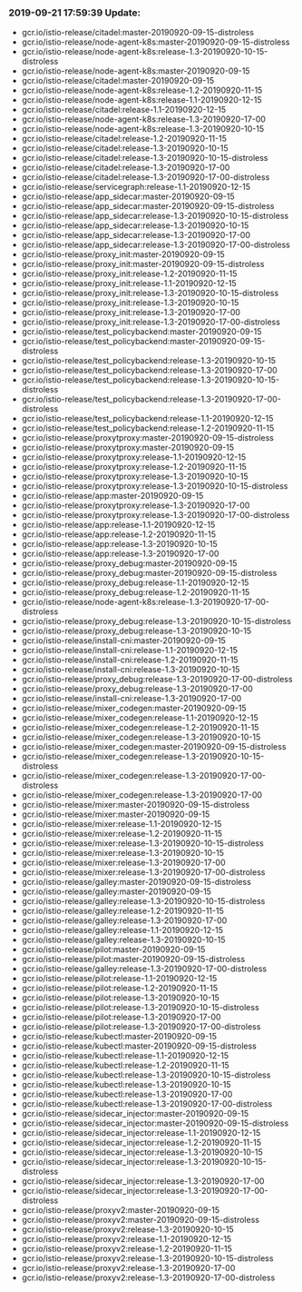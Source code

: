 ### 2019-09-21 17:59:39 Update:

- gcr.io/istio-release/citadel:master-20190920-09-15-distroless
- gcr.io/istio-release/node-agent-k8s:master-20190920-09-15-distroless
- gcr.io/istio-release/node-agent-k8s:release-1.3-20190920-10-15-distroless
- gcr.io/istio-release/node-agent-k8s:master-20190920-09-15
- gcr.io/istio-release/citadel:master-20190920-09-15
- gcr.io/istio-release/node-agent-k8s:release-1.2-20190920-11-15
- gcr.io/istio-release/node-agent-k8s:release-1.1-20190920-12-15
- gcr.io/istio-release/citadel:release-1.1-20190920-12-15
- gcr.io/istio-release/node-agent-k8s:release-1.3-20190920-17-00
- gcr.io/istio-release/node-agent-k8s:release-1.3-20190920-10-15
- gcr.io/istio-release/citadel:release-1.2-20190920-11-15
- gcr.io/istio-release/citadel:release-1.3-20190920-10-15
- gcr.io/istio-release/citadel:release-1.3-20190920-10-15-distroless
- gcr.io/istio-release/citadel:release-1.3-20190920-17-00
- gcr.io/istio-release/citadel:release-1.3-20190920-17-00-distroless
- gcr.io/istio-release/servicegraph:release-1.1-20190920-12-15
- gcr.io/istio-release/app_sidecar:master-20190920-09-15
- gcr.io/istio-release/app_sidecar:master-20190920-09-15-distroless
- gcr.io/istio-release/app_sidecar:release-1.3-20190920-10-15-distroless
- gcr.io/istio-release/app_sidecar:release-1.3-20190920-10-15
- gcr.io/istio-release/app_sidecar:release-1.3-20190920-17-00
- gcr.io/istio-release/app_sidecar:release-1.3-20190920-17-00-distroless
- gcr.io/istio-release/proxy_init:master-20190920-09-15
- gcr.io/istio-release/proxy_init:master-20190920-09-15-distroless
- gcr.io/istio-release/proxy_init:release-1.2-20190920-11-15
- gcr.io/istio-release/proxy_init:release-1.1-20190920-12-15
- gcr.io/istio-release/proxy_init:release-1.3-20190920-10-15-distroless
- gcr.io/istio-release/proxy_init:release-1.3-20190920-10-15
- gcr.io/istio-release/proxy_init:release-1.3-20190920-17-00
- gcr.io/istio-release/proxy_init:release-1.3-20190920-17-00-distroless
- gcr.io/istio-release/test_policybackend:master-20190920-09-15
- gcr.io/istio-release/test_policybackend:master-20190920-09-15-distroless
- gcr.io/istio-release/test_policybackend:release-1.3-20190920-10-15
- gcr.io/istio-release/test_policybackend:release-1.3-20190920-17-00
- gcr.io/istio-release/test_policybackend:release-1.3-20190920-10-15-distroless
- gcr.io/istio-release/test_policybackend:release-1.3-20190920-17-00-distroless
- gcr.io/istio-release/test_policybackend:release-1.1-20190920-12-15
- gcr.io/istio-release/test_policybackend:release-1.2-20190920-11-15
- gcr.io/istio-release/proxytproxy:master-20190920-09-15-distroless
- gcr.io/istio-release/proxytproxy:master-20190920-09-15
- gcr.io/istio-release/proxytproxy:release-1.1-20190920-12-15
- gcr.io/istio-release/proxytproxy:release-1.2-20190920-11-15
- gcr.io/istio-release/proxytproxy:release-1.3-20190920-10-15
- gcr.io/istio-release/proxytproxy:release-1.3-20190920-10-15-distroless
- gcr.io/istio-release/app:master-20190920-09-15
- gcr.io/istio-release/proxytproxy:release-1.3-20190920-17-00
- gcr.io/istio-release/proxytproxy:release-1.3-20190920-17-00-distroless
- gcr.io/istio-release/app:release-1.1-20190920-12-15
- gcr.io/istio-release/app:release-1.2-20190920-11-15
- gcr.io/istio-release/app:release-1.3-20190920-10-15
- gcr.io/istio-release/app:release-1.3-20190920-17-00
- gcr.io/istio-release/proxy_debug:master-20190920-09-15
- gcr.io/istio-release/proxy_debug:master-20190920-09-15-distroless
- gcr.io/istio-release/proxy_debug:release-1.1-20190920-12-15
- gcr.io/istio-release/proxy_debug:release-1.2-20190920-11-15
- gcr.io/istio-release/node-agent-k8s:release-1.3-20190920-17-00-distroless
- gcr.io/istio-release/proxy_debug:release-1.3-20190920-10-15-distroless
- gcr.io/istio-release/proxy_debug:release-1.3-20190920-10-15
- gcr.io/istio-release/install-cni:master-20190920-09-15
- gcr.io/istio-release/install-cni:release-1.1-20190920-12-15
- gcr.io/istio-release/install-cni:release-1.2-20190920-11-15
- gcr.io/istio-release/install-cni:release-1.3-20190920-10-15
- gcr.io/istio-release/proxy_debug:release-1.3-20190920-17-00-distroless
- gcr.io/istio-release/proxy_debug:release-1.3-20190920-17-00
- gcr.io/istio-release/install-cni:release-1.3-20190920-17-00
- gcr.io/istio-release/mixer_codegen:master-20190920-09-15
- gcr.io/istio-release/mixer_codegen:release-1.1-20190920-12-15
- gcr.io/istio-release/mixer_codegen:release-1.2-20190920-11-15
- gcr.io/istio-release/mixer_codegen:release-1.3-20190920-10-15
- gcr.io/istio-release/mixer_codegen:master-20190920-09-15-distroless
- gcr.io/istio-release/mixer_codegen:release-1.3-20190920-10-15-distroless
- gcr.io/istio-release/mixer_codegen:release-1.3-20190920-17-00-distroless
- gcr.io/istio-release/mixer_codegen:release-1.3-20190920-17-00
- gcr.io/istio-release/mixer:master-20190920-09-15-distroless
- gcr.io/istio-release/mixer:master-20190920-09-15
- gcr.io/istio-release/mixer:release-1.1-20190920-12-15
- gcr.io/istio-release/mixer:release-1.2-20190920-11-15
- gcr.io/istio-release/mixer:release-1.3-20190920-10-15-distroless
- gcr.io/istio-release/mixer:release-1.3-20190920-10-15
- gcr.io/istio-release/mixer:release-1.3-20190920-17-00
- gcr.io/istio-release/mixer:release-1.3-20190920-17-00-distroless
- gcr.io/istio-release/galley:master-20190920-09-15-distroless
- gcr.io/istio-release/galley:master-20190920-09-15
- gcr.io/istio-release/galley:release-1.3-20190920-10-15-distroless
- gcr.io/istio-release/galley:release-1.2-20190920-11-15
- gcr.io/istio-release/galley:release-1.3-20190920-17-00
- gcr.io/istio-release/galley:release-1.1-20190920-12-15
- gcr.io/istio-release/galley:release-1.3-20190920-10-15
- gcr.io/istio-release/pilot:master-20190920-09-15
- gcr.io/istio-release/pilot:master-20190920-09-15-distroless
- gcr.io/istio-release/galley:release-1.3-20190920-17-00-distroless
- gcr.io/istio-release/pilot:release-1.1-20190920-12-15
- gcr.io/istio-release/pilot:release-1.2-20190920-11-15
- gcr.io/istio-release/pilot:release-1.3-20190920-10-15
- gcr.io/istio-release/pilot:release-1.3-20190920-10-15-distroless
- gcr.io/istio-release/pilot:release-1.3-20190920-17-00
- gcr.io/istio-release/pilot:release-1.3-20190920-17-00-distroless
- gcr.io/istio-release/kubectl:master-20190920-09-15
- gcr.io/istio-release/kubectl:master-20190920-09-15-distroless
- gcr.io/istio-release/kubectl:release-1.1-20190920-12-15
- gcr.io/istio-release/kubectl:release-1.2-20190920-11-15
- gcr.io/istio-release/kubectl:release-1.3-20190920-10-15-distroless
- gcr.io/istio-release/kubectl:release-1.3-20190920-10-15
- gcr.io/istio-release/kubectl:release-1.3-20190920-17-00
- gcr.io/istio-release/kubectl:release-1.3-20190920-17-00-distroless
- gcr.io/istio-release/sidecar_injector:master-20190920-09-15
- gcr.io/istio-release/sidecar_injector:master-20190920-09-15-distroless
- gcr.io/istio-release/sidecar_injector:release-1.1-20190920-12-15
- gcr.io/istio-release/sidecar_injector:release-1.2-20190920-11-15
- gcr.io/istio-release/sidecar_injector:release-1.3-20190920-10-15
- gcr.io/istio-release/sidecar_injector:release-1.3-20190920-10-15-distroless
- gcr.io/istio-release/sidecar_injector:release-1.3-20190920-17-00
- gcr.io/istio-release/sidecar_injector:release-1.3-20190920-17-00-distroless
- gcr.io/istio-release/proxyv2:master-20190920-09-15
- gcr.io/istio-release/proxyv2:master-20190920-09-15-distroless
- gcr.io/istio-release/proxyv2:release-1.3-20190920-10-15
- gcr.io/istio-release/proxyv2:release-1.1-20190920-12-15
- gcr.io/istio-release/proxyv2:release-1.2-20190920-11-15
- gcr.io/istio-release/proxyv2:release-1.3-20190920-10-15-distroless
- gcr.io/istio-release/proxyv2:release-1.3-20190920-17-00
- gcr.io/istio-release/proxyv2:release-1.3-20190920-17-00-distroless
